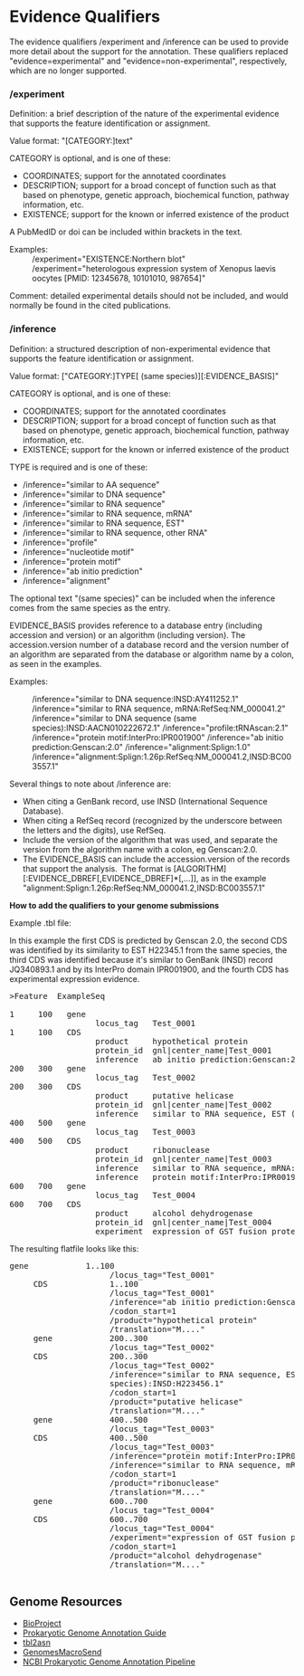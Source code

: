 
# Evidence Qualifiers

The evidence qualifiers /experiment and /inference can be used to provide more detail about the support for the annotation. These qualifiers replaced "evidence=experimental" and "evidence=non-experimental", respectively, which are no longer supported.

### **/experiment**

Definition: a brief description of the nature of the experimental evidence that supports the feature identification or assignment.

Value format: "[CATEGORY:]text"

CATEGORY is optional, and is one of these:

*   COORDINATES; support for the annotated coordinates
*   DESCRIPTION; support for a broad concept of function such as that based on phenotype, genetic approach, biochemical function, pathway information, etc.
*   EXISTENCE; support for the known or inferred existence of the product

A PubMedID or doi can be included within brackets in the text.

<dl>

<dt>Examples:</dt>

<dd>/experiment="EXISTENCE:Northern blot"</dd>

<dd>/experiment="heterologous expression system of Xenopus laevis oocytes [PMID: 12345678, 10101010, 987654]"</dd>

</dl>

Comment: detailed experimental details should not be included, and would normally be found in the cited publications.

### **/inference**

Definition: a structured description of non-experimental evidence that supports the feature identification or assignment.

Value format: ["CATEGORY:]TYPE[ (same species)][:EVIDENCE_BASIS]"

CATEGORY is optional, and is one of these:

*   COORDINATES; support for the annotated coordinates
*   DESCRIPTION; support for a broad concept of function such as that based on phenotype, genetic approach, biochemical function, pathway information, etc.
*   EXISTENCE; support for the known or inferred existence of the product  

TYPE is required and is one of these:

*   /inference="similar to AA sequence"
*   /inference="similar to DNA sequence"
*   /inference="similar to RNA sequence"
*   /inference="similar to RNA sequence, mRNA"
*   /inference="similar to RNA sequence, EST"
*   /inference="similar to RNA sequence, other RNA"
*   /inference="profile"
*   /inference="nucleotide motif"
*   /inference="protein motif"
*   /inference="ab initio prediction"
*   /inference="alignment"

The optional text "(same species)" can be included when the inference comes from the same species as the entry.

EVIDENCE_BASIS provides reference to a database entry (including accession and version) or an algorithm (including version). The accession.version number of a database record and the version number of an algorithm are separated from the database or algorithm name by a colon, as seen in the examples. 

Examples:

<dl>

<dd>/inference="similar to DNA sequence:INSD:AY411252.1"  
/inference="similar to RNA sequence, mRNA:RefSeq:NM_000041.2"  
/inference="similar to DNA sequence (same species):INSD:AACN010222672.1"  
/inference="profile:tRNAscan:2.1"  
/inference="protein motif:InterPro:IPR001900"  
/inference="ab initio prediction:Genscan:2.0"  
/inference="alignment:Splign:1.0"  
/inference="alignment:Splign:1.26p:RefSeq:NM_000041.2,INSD:BC003557.1"</dd>

</dl>

Several things to note about /inference are:

*   When citing a GenBank record, use INSD (International Sequence Database).
*   When citing a RefSeq record (recognized by the underscore between the letters and the digits), use RefSeq.
*   Include the version of the algorithm that was used, and separate the version from the algorithm name with a colon, eg Genscan:2.0.
*   The EVIDENCE_BASIS can include the accession.version of the records that support the analysis.  The format is [ALGORITHM][:EVIDENCE_DBREF[,EVIDENCE_DBREF]*[,...]], as in the example "alignment:Splign:1.26p:RefSeq:NM_000041.2,INSD:BC003557.1"

**How to add the qualifiers to your genome submissions**

Example .tbl file:

In this example the first CDS is predicted by Genscan 2.0, the second CDS was identified by its similarity to EST H22345.1 from the same species, the third CDS was identified because it's similar to GenBank (INSD) record JQ340893.1 and by its InterPro domain IPR001900, and the fourth CDS has experimental expression evidence.

<pre>>Feature  ExampleSeq

1     100   gene  
                  locus_tag   Test_0001
1     100   CDS
                  product     hypothetical protein
                  protein_id  gnl|center_name|Test_0001
                  inference   ab initio prediction:Genscan:2.0
200   300   gene
                  locus_tag   Test_0002
200   300   CDS
                  product     putative helicase
                  protein_id  gnl|center_name|Test_0002
                  inference   similar to RNA sequence, EST (same species):INSD:H22345.1
400   500   gene  
                  locus_tag   Test_0003
400   500   CDS
                  product     ribonuclease
                  protein_id  gnl|center_name|Test_0003
                  inference   similar to RNA sequence, mRNA:INSD:JQ340893.1
                  inference   protein motif:InterPro:IPR001900
600   700   gene  
                  locus_tag   Test_0004
600   700   CDS
                  product     alcohol dehydrogenase
                  protein_id  gnl|center_name|Test_0004
                  experiment  expression of GST fusion protein   
</pre>

The resulting flatfile looks like this:

<pre>gene            1..100
                     /locus_tag="Test_0001"
     CDS             1..100
                     /locus_tag="Test_0001"
                     /inference="ab initio prediction:Genscan:2.0"
                     /codon_start=1
                     /product="hypothetical protein"
                     /translation="M...."
     gene            200..300
                     /locus_tag="Test_0002"
     CDS             200..300
                     /locus_tag="Test_0002"
                     /inference="similar to RNA sequence, EST (same
                     species):INSD:H223456.1"
                     /codon_start=1
                     /product="putative helicase"
                     /translation="M...."
     gene            400..500
                     /locus_tag="Test_0003"
     CDS             400..500
                     /locus_tag="Test_0003"
                     /inference="protein motif:InterPro:IPR001900"
                     /inference="similar to RNA sequence, mRNA:INSD:JQ340893.1"
                     /codon_start=1
                     /product="ribonuclease"
                     /translation="M...."
     gene            600..700
                     /locus_tag="Test_0004"
     CDS             600..700
                     /locus_tag="Test_0004"
                     /experiment="expression of GST fusion protein"
                     /codon_start=1
                     /product="alcohol dehydrogenase"
                     /translation="M...."
 </pre>

</div>

</div>

<div id="shared-content-1" nid="1469">

<div class="rightnav">

## Genome Resources

*   [BioProject](http://www.ncbi.nlm.nih.gov/bioproject)
*   [Prokaryotic Genome Annotation Guide](/~/genomesubmit_annotation)
*   [tbl2asn](/~/tbl2asn2)
*   [GenomesMacroSend](http://www.ncbi.nlm.nih.gov/projects/GenomeSubmit/genome_submit.cgi)
*   [NCBI Prokaryotic Genome Annotation Pipeline](http://www.ncbi.nlm.nih.gov/genome/annotation_prok/)

</div>

</div>